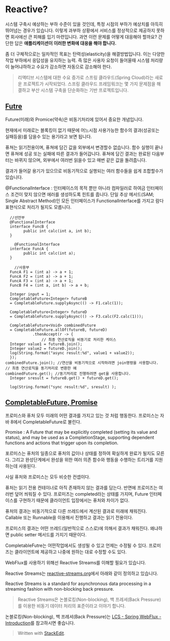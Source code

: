 # Reactive?

시스템 구축시 예상하는 부하 수준이 있을 것인데,  특정 시점의 부하가 예상치를 아득히 뛰어넘는 경우가 있습니다. 이렇게 과부하 상황에서 서비스를 정상적으로 제공하지 못하면 회사에선 큰 피해를 입기 마련입니다. 과연 이런 문제를 어떻게 대응해야 할까요? 간단한 답은 **애플리케이션이 이러한 변화에 대응을 해야 합니다.**

좀 더 구체적으로는 일차적인 목표는 탄력성(elasticity)을 해결방법입니다. 이는 다양한 작업 부하에서 응답성을 유지하는 능력. 즉 많은 사용자 요청이 들어올때 시스템 처리량이 늘어냐하하고 수요가 감소하면 자동으로 감소해야 한다. 

>리액티브 시스템에 대한 수요 증가로 스프링 클라우드(Spring Cloud)라는 새로운 프로젝트가 시작되었다. 
>스프링 클라우드 프레임워크는 몇 가지 문제점을 해결하고 부산 시스템 구축을 단순화하는 기반 프로젝트입니다. 

## [Futre](http://wiki.webnori.com/display/AKKA/Future+and+Promice) 

Future(미래)와 Promice(약속)은 비동기처리에 있어서 중요한 개념입니다.

현재에서 미래로는 블록킹이 없기 때문에 어느시점 사용가능한 함수의 결과(성공또는 실패등을)를 담을수 있는 용기라고 보면 됩니다.

퓨쳐는 읽기전용이며, 퓨쳐에 담긴 값을 외부에서 변경할수 없습니다.
함수 실행이 끝나면 퓨쳐에 성공 또는 실패에 따른 결과가 들어갑니다. 
퓨쳐에 담긴 결과는 완료된 다음부터는 바뀌지 않으며, 외부에서 여러번 읽을수 있고 매번 같은 값을 돌려줍니다.

결과가 들어갈 용기가 있으므로 비동기적으로 실행되는 여러 함수들을 쉽게 조합할수가 있습니다.

@FunctionalInterface 
: 인터페이스의 목적 뿐만 아니라 컴파일러로 하여금 인터페이스 조건이 맞지 않으면 에러를 생성하도록 힌트를 줍니다. 단일 추상 메서드(SAM; Single Abstract Method)인 모든 인터페이스가 FunctionalInterface를 가지고 람다 표현식으로 처리가 될지도 모릅니다. 


```  
  //선언부  
  @FunctionalInterface  
  interface FuncB {  
        public int calc(int a, int b);  
  }  
  
    @FunctionalInterface  
  interface FuncA {  
        public int calc(int a);  
  }  
  
    //사용부  
  FuncA F1 = (int a) -> a + 1;  
  FuncA F2 = (int a) -> a + 1;  
  FuncA F3 = (int a) -> a + 1;  
  FuncB F4 = (int a, int b) -> a + b;  
  
  Integer input = 1;  
  CompletableFuture<Integer> futureB  
  = CompletableFuture.supplyAsync(() -> F1.calc(1));  
  
  CompletableFuture<Integer> futureD  
  = CompletableFuture.supplyAsync(() -> F3.calc(F2.calc(1)));  
  
  CompletableFuture<Void> combinedFuture  
  = CompletableFuture.allOf(futureB, futureD)  
            .thenAccept(r -> {  
                // 최종 연산로직을 비동기로 처리한 케이스  
  Integer value1 = futureB.join();  
  Integer value2 = futureD.join();  
  log(String.format("async result:%d", value1 + value2));  
  });  
combinedFuture.join(); //연산을 비동기적으로 시작하려면 join명령을 사용합니다.  
// 최종 연산로직을 동기처리로 변환한 예  
combinedFuture.get(); //동기처리로 진행하려면 get을 사용합니다.  
  Integer sresult = futureB.get() + futureD.get();  
  
  log(String.format("sync result:%d", sresult) );
```

## [CompletableFuture, Promise](https://www.hungrydiver.co.kr/bbs/detail/develop?id=2&scroll=comment)


프로미스와 퓨처 모두 미래의 어떤 결과를 가지고 있는 것 처럼 행동한다.
프로미스는 자바 8에서 CompletableFuture로 불린다. 

Promise
: A Future that may be explicitly completed (setting its value and status), and may be used as a CompletionStage, supporting dependent functions and actions that trigger upon its completion.

포르미스는 퓨처의 일종으로 퓨처의 값이나 상태를 정하여 확실하게 완료가 될지도 모른다. 그리고 완성단계에서 완성을 위한 여러 의존 함수와 행동을 수행하는 트리거를 지원하는데 사용된다. 

사실 퓨처와 프로미스는 모두 비슷한 컨셉이다.

퓨처는 읽기 전용 컨테이너로 아직 존재하지 않는 결과를 담는다. 
반면에 프로미즈는 여러번 덮어 씌워질 수 있다. 프로미즈는 completed라는 상태를 가지며, Future 인터페이스를 구현하기 때문에 클라이언트 입장에서는 퓨처와 차이가 없다. 

퓨처의 결과는 비동기적으로 다른 쓰레드에서 계산된 결과로 미래에 채워진다. Callable 또는 Runnable을 이용해서 진행하고 결과는 읽기 전용이다.

프로미스의 결과는 어떤 쓰레드(일반적으로 스스로)에 의해서 결과가 채워진다. 왜냐하면 public  setter 메서드를 가지기 때문이다. 

CompletableFutre는 어떤작업에서도 생성될 수 있고 언제는 수정될 수 있다. 
프로미즈는 클라이언트에 제공하고 나중에 원하는 대로 수정할 수도 있다.


WebFlux를 사용하기 위해선 Reactive Streams를 이해할 필요가 있습니다.

Reactive Streams는  [reactive-streams.org](http://reactive-streams.org/)에서 아래와 같이 정의하고 있습니다.

Reactive Streams is a standard for asynchronous data processing in a streaming fashion with non-blocking back pressure.

> Reactive Streams은 논블로킹(Non-blocking), 백 프레셔(Back Pressure)를 이용한 비동기 데이터 처리의 표준이라고 이야기 합니다.

논블로킹(Non-blocking), 백 프레셔(Back Pressure)는 [LCS - Spring WebFlux - Introduction](https://wiki.linecorp.com/display/ContentsAI/LCS+-+Spring+WebFlux+-+Introduction)를 참고하시면 좋습니다.









> Written with [StackEdit](https://stackedit.io/).
<!--stackedit_data:
eyJoaXN0b3J5IjpbMjAwODM2MDQ0N119
-->